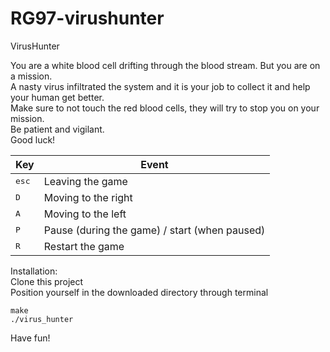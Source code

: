 # RG97-virushunter
VirusHunter

You are a white blood cell drifting through the blood stream. But you are on a mission.  
A nasty virus infiltrated the system and it is your job to collect it and help your human get better.  
Make sure to not touch the red blood cells, they will try to stop you on your mission.  
Be patient and vigilant.  
Good luck!



Key   |  Event
----- | ------
<kbd>esc</kbd> | Leaving the game
<kbd>D</kbd>   | Moving to the right
<kbd>A</kbd>   | Moving to the left
<kbd>P</kbd>   | Pause (during the game) / start (when paused)
<kbd>R</kbd>   | Restart the game

Installation:  
Clone this project  
Position yourself in the downloaded directory through terminal  
```
make
./virus_hunter
```
Have fun!
